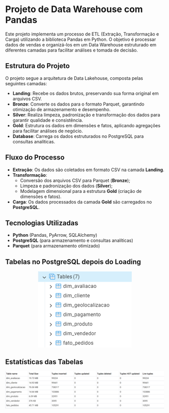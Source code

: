 
# Projeto de Data Warehouse com Pandas

Este projeto implementa um processo de ETL (Extração, Transformação e Carga) utilizando a biblioteca Pandas em Python. O objetivo é processar dados de vendas e organizá-los em um Data Warehouse estruturado em diferentes camadas para facilitar análises e tomada de decisão.

## Estrutura do Projeto

O projeto segue a arquitetura de Data Lakehouse, composta pelas seguintes camadas:

- **Landing**: Recebe os dados brutos, preservando sua forma original em arquivos CSV.
- **Bronze**: Converte os dados para o formato Parquet, garantindo otimização de armazenamento e desempenho.
- **Silver**: Realiza limpeza, padronização e transformação dos dados para garantir qualidade e consistência.
- **Gold**: Estrutura os dados em dimensões e fatos, aplicando agregações para facilitar análises de negócio.
- **Database**: Carrega os dados estruturados no PostgreSQL para consultas analíticas.

## Fluxo do Processo

- **Extração**: Os dados são coletados em formato CSV na camada **Landing**.
- **Transformação**:
  - Conversão dos arquivos CSV para Parquet (**Bronze**);
  - Limpeza e padronização dos dados (**Silver**);
  - Modelagem dimensional para a estrutura **Gold** (criação de dimensões e fatos).
- **Carga**: Os dados processados da camada **Gold** são carregados no **PostgreSQL**.

## Tecnologias Utilizadas

- **Python** (Pandas, PyArrow, SQLAlchemy)
- **PostgreSQL** (para armazenamento e consultas analíticas)
- **Parquet** (para armazenamento otimizado)


## Tabelas no PostgreSQL depois do Loading

<p align="center">
  <img src="Tabelas.png" alt="Tabelas no PostgreSQL">
</p>

## Estatísticas das Tabelas

<p align="center">
  <img src="statistics.png" alt="Estatísticas das Tabelas">
</p>